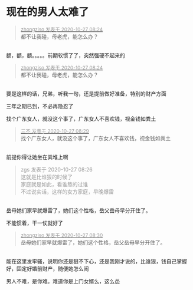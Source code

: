 # 现在的男人太难了


<div class="quote"><blockquote><font size="2"><a href="https://www.hostloc.com/forum.php?mod=redirect&amp;goto=findpost&amp;pid=9357202&amp;ptid=758822" target="_blank"><font color="#999999">zhongziso 发表于 2020-10-27 08:24</font></a></font><br />
都不让我碰，母老虎，能怎么办？</blockquote></div><br />
额，额，额。。。。。前期软惯了了，突然强硬不起来的

<div class="quote"><blockquote><font size="2"><a href="https://www.hostloc.com/forum.php?mod=redirect&amp;goto=findpost&amp;pid=9357202&amp;ptid=758822" target="_blank"><font color="#999999">zhongziso 发表于 2020-10-27 08:24</font></a></font><br />
都不让我碰，母老虎，能怎么办？</blockquote></div><br />
要是这样的话，兄弟，听我一句，还是提前做好准备，特别的财产方面

三年之期已到，不必再隐忍了

找个广东女人，就没这个事了，广东女人不喜欢钱，视金钱如粪土

<div class="quote"><blockquote><font size="2"><a href="https://www.hostloc.com/forum.php?mod=redirect&amp;goto=findpost&amp;pid=9357228&amp;ptid=758822" target="_blank"><font color="#999999">三不 发表于 2020-10-27 08:29</font></a></font><br />
找个广东女人，就没这个事了，广东女人不喜欢钱，视金钱如粪土</blockquote></div><br />
前提你得让她坐在粪堆上啊<img src="static/image/smiley/default/lol.gif" smilieid="12" border="0" alt="" />

<div class="quote"><blockquote><font color="#999999">zgs 发表于 2020-10-27 08:26</font><br />
<font color="#999999">这就是比谁狠的时候了<br />
家庭就是如此，看谁熬的过谁<br />
不过说实话，这样的女方家庭，早晚爆雷<br />
</font></blockquote></div><br />
岳母她们家早就爆雷了，她们这个性格，岳父岳母早分开住了。

不能惯着，干一仗就好了

<div class="quote"><blockquote><font size="2"><a href="https://www.hostloc.com/forum.php?mod=redirect&amp;goto=findpost&amp;pid=9357233&amp;ptid=758822" target="_blank"><font color="#999999">zhongziso 发表于 2020-10-27 08:30</font></a></font><br />
岳母她们家早就爆雷了，她们这个性格，岳父岳母早分开住了。</blockquote></div><br />
能在这里发牢骚，说明你还是狠不下心，还是我刚才说的，比谁狠，钱自己掌握好，固定好婚前财产，随便她怎么闹

<img src="static/image/smiley/default/lol.gif" smilieid="12" border="0" alt="" />男人不难，是你难。难道你是上门女婿么，这么怂<img id="aimg_b03RW" onclick="zoom(this, this.src, 0, 0, 0)" class="zoom" src="https://cdn.jsdelivr.net/gh/hishis/forum-master/public/images/patch.gif" onmouseover="img_onmouseoverfunc(this)" onload="thumbImg(this)" border="0" alt="" />

